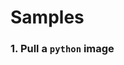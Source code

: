 # Samples

### 1. Pull a ```python``` image

<script type="text/javascript" src="https://asciinema.org/a/20354.js" id="asciicast-20354" async></script>